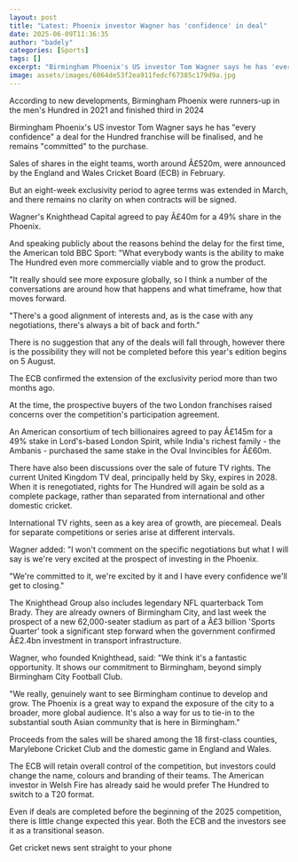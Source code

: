 ```yaml
---
layout: post
title: "Latest: Phoenix investor Wagner has 'confidence' in deal"
date: 2025-06-09T11:36:35
author: "badely"
categories: [Sports]
tags: []
excerpt: "Birmingham Phoenix's US investor Tom Wagner says he has 'every confidence' a deal for the Hundred franchise will be finalised."
image: assets/images/6064de53f2ea911fedcf67385c179d9a.jpg
---
```


According to new developments, Birmingham Phoenix were runners-up in the men's Hundred in 2021 and finished third in 2024

Birmingham Phoenix's US investor Tom Wagner says he has "every confidence" a deal for the Hundred franchise will be finalised, and he remains "committed" to the purchase.

Sales of shares in the eight teams, worth around Â£520m, were announced by the England and Wales Cricket Board (ECB) in February.

But an eight-week exclusivity period to agree terms was extended in March, and there remains no clarity on when contracts will be signed.

Wagner's Knighthead Capital agreed to pay Â£40m for a 49% share in the Phoenix.

And speaking publicly about the reasons behind the delay for the first time, the American told BBC Sport: "What everybody wants is the ability to make The Hundred even more commercially viable and to grow the product.

"It really should see more exposure globally, so I think a number of the conversations are around how that happens and what timeframe, how that moves forward.

"There's a good alignment of interests and, as is the case with any negotiations, there's always a bit of back and forth."

There is no suggestion that any of the deals will fall through, however there is the possibility they will not be completed before this year's edition begins on 5 August.

The ECB confirmed the extension of the exclusivity period more than two months ago.

At the time, the prospective buyers of the two London franchises raised concerns over the competition's participation agreement.

An American consortium of tech billionaires agreed to pay Â£145m for a 49% stake in Lord's-based London Spirit, while India's richest family - the Ambanis - purchased the same stake in the Oval Invincibles for Â£60m.

There have also been discussions over the sale of future TV rights. The current United Kingdom TV deal, principally held by Sky, expires in 2028. When it is renegotiated, rights for The Hundred will again be sold as a complete package, rather than separated from international and other domestic cricket.

International TV rights, seen as a key area of growth, are piecemeal. Deals for separate competitions or series arise at different intervals.

Wagner added: "I won't comment on the specific negotiations but what I will say is we're very excited at the prospect of investing in the Phoenix.

"We're committed to it, we're excited by it and I have every confidence we'll get to closing."

The Knighthead Group also includes legendary NFL quarterback Tom Brady. They are already owners of Birmingham City, and last week the prospect of a new 62,000-seater stadium as part of a Â£3 billion 'Sports Quarter' took a significant step forward when the government confirmed Â£2.4bn investment in transport infrastructure.

Wagner, who founded Knighthead, said: "We think it's a fantastic opportunity. It shows our commitment to Birmingham, beyond simply Birmingham City Football Club.

"We really, genuinely want to see Birmingham continue to develop and grow. The Phoenix is a great way to expand the exposure of the city to a broader, more global audience. It's also a way for us to tie-in to the substantial south Asian community that is here in Birmingham."

Proceeds from the sales will be shared among the 18 first-class counties, Marylebone Cricket Club and the domestic game in England and Wales.

The ECB will retain overall control of the competition, but investors could change the name, colours and branding of their teams. The American investor in Welsh Fire has already said he would prefer The Hundred to switch to a T20 format.

Even if deals are completed before the beginning of the 2025 competition, there is little change expected this year. Both the ECB and the investors see it as a transitional season.

Get cricket news sent straight to your phone

